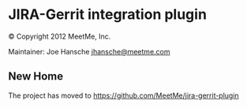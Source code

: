 JIRA-Gerrit integration plugin
==============================
&copy; Copyright 2012 MeetMe, Inc.

Maintainer: Joe Hansche <jhansche@meetme.com>


New Home
--------
The project has moved to https://github.com/MeetMe/jira-gerrit-plugin
